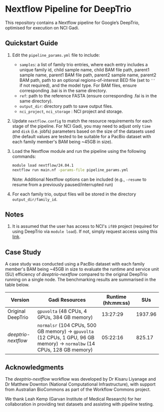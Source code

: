 # Nextflow Pipeline for DeepTrio

This repository contains a Nextflow pipeline for Google’s DeepTrio, optimised for execution on NCI Gadi.

## Quickstart Guide

1. Edit the `pipeline_params.yml` file to include:
    - `samples`:  a list of family trio entries, where each entry includes a unique family id, child sample name, child BAM file path, parent1 sample name, parent1 BAM file path, parent2 sample name, parent2 BAM path, path to an optional regions-of-interest BED file (set to `''` if not required), and the model type. For BAM files, ensure corresponding .bai is in the same directory.
    - `ref`: path to the reference FASTA (ensure corresponding .fai is in the same directory).
    - `output_dir`: directory path to save output files.
    - `nci_project`, `nci_storage` : NCI project and storage.

2. Update `nextflow.config` to match the resource requirements for each stage of the pipeline. For NCI Gadi, you may need to adjust only `time` and `disk` (i.e. jobfs) parameters based on the size of the datasets used (the default values are tested to be suitable for a PacBio dataset with each family member's BAM being ~45GB in size).

3. Load the Nextflow module and run the pipeline using the following commands:
    ```bash
    module load nextflow/24.04.1
    nextflow run main.nf -params-file pipeline_params.yml
    ```

    Note: Additional Nextflow options can be included (e.g., `-resume` to resume from a previously paused/interrupted run)

4. For each family trio, output files will be stored in the directory `output_dir/family_id`.

## Notes  

1. It is assumed that the user has access to NCI's `if89` project (required for using DeepTrio via `module load`). If not, simply request access using this [link](https://my.nci.org.au/mancini/project/if89).

## Case Study

A case study was conducted using a PacBio dataset with each family member's BAM being ~45GB in size to evaluate the runtime and service unit (SU) efficiency of *deeptrio-nextflow* compared to the original DeepTrio running on a single node. The benchmarking results are summarised in the table below.

<table>
    <thead>
        <tr>
            <th>Version</th>
            <th>Gadi Resources</th>
            <th>Runtime (hh:mm:ss)</th>
            <th>SUs</th>
        </tr>
    </thead>
    <tbody>
        <tr>
            <td>Original DeepTrio</td>
            <td><code>gpuvolta</code> (48 CPUs, 4 GPUs, 384 GB memory)</td>
            <td>13:27:29</td>
            <td>1937.96</td>
        </tr>
        <tr>
            <td><i>deeptrio-nextflow</i></td>
            <td><code>normalsr</code> (104 CPUs, 500 GB memory) → <code>gpuvolta</code> (12 CPUs, 1 GPU, 96 GB memory) → <code>normalbw</code> (14 CPUs, 128 GB memory) </td>
            <td>05:22:16</td>
            <td>825.17</td>
        </tr>
    </tbody>
</table>

## Acknowledgments

The *deeptrio-nextflow* workflow was developed by Dr Kisaru Liyanage and Dr Matthew Downton (National Computational Infrastructure), with support from Australian BioCommons as part of the Workflow Commons project.

We thank Leah Kemp (Garvan Institute of Medical Research) for her collaboration in providing test datasets and assisting with pipeline testing.